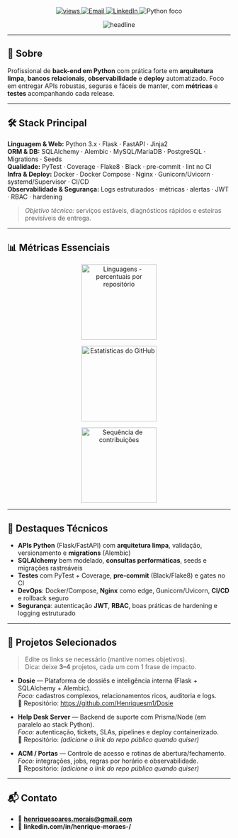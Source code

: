 <!-- ========== PERFIL HENRIQUE MORAES — CLEAN & PRO ========== -->
<!-- Sem banner e sem H1 no topo. Foco: Python backend + DevOps. -->

<!-- Header: badges -->
<p align="center">
  <a href="https://github.com/Henriquesm1">
    <img src="https://komarev.com/ghpvc/?username=Henriquesm1&label=Visitas&style=flat&color=0A66C2" alt="views"/>
  </a>
  <a href="mailto:henriquesoares.morais@gmail.com">
    <img src="https://img.shields.io/badge/Contato-Email-EA4335?logo=gmail&logoColor=white" alt="Email"/>
  </a>
  <a href="https://www.linkedin.com/in/henrique-moraes-/">
    <img src="https://img.shields.io/badge/LinkedIn-Conectar-0A66C2?logo=linkedin&logoColor=white" alt="LinkedIn"/>
  </a>
  <img src="https://img.shields.io/badge/Foco-Python-3776AB?logo=python&logoColor=white" alt="Python foco"/>
</p>

<!-- Subheader: value prop (discreto) -->
<p align="center">
  <img src="https://readme-typing-svg.demolab.com?font=Fira+Code&pause=1400&center=true&vCenter=true&width=820&lines=Back-end+%F0%9F%94%A5+Python+(Flask%2FFastAPI)+%7C+DevOps+%F0%9F%9A%80;SQLAlchemy+%2B+Alembic+(migrations)+%7C+Qualidade+cont%C3%ADnua;Docker+%2B+Nginx+%2B+CI%2FCD+%7C+Observabilidade+e+Seguran%C3%A7a" alt="headline" />
</p>

---

## 🧭 Sobre
Profissional de **back-end em Python** com prática forte em **arquitetura limpa**, **bancos relacionais**, **observabilidade** e **deploy** automatizado. Foco em entregar APIs robustas, seguras e fáceis de manter, com **métricas** e **testes** acompanhando cada release.

---

## 🛠️ Stack Principal
**Linguagem & Web:** Python 3.x · Flask · FastAPI · Jinja2  
**ORM & DB:** SQLAlchemy · Alembic · MySQL/MariaDB · PostgreSQL · Migrations · Seeds  
**Qualidade:** PyTest · Coverage · Flake8 · Black · pre-commit · lint no CI  
**Infra & Deploy:** Docker · Docker Compose · Nginx · Gunicorn/Uvicorn · systemd/Supervisor · CI/CD  
**Observabilidade & Segurança:** Logs estruturados · métricas · alertas · JWT · RBAC · hardening

> _Objetivo técnico:_ serviços estáveis, diagnósticos rápidos e esteiras previsíveis de entrega.

---

## 📊 Métricas Essenciais
<div align="center">

  <!-- Linguagens (compacto, sem borda) -->
  <img height="170"
       src="https://github-readme-stats.vercel.app/api/top-langs/?username=Henriquesm1&layout=compact&theme=tokyonight&hide_border=true&langs_count=8&custom_title=Linguagens%20mais%20usadas&v=3"
       alt="Linguagens - percentuais por repositório" />

  <!-- Estatísticas (sem rank/letra e sem métricas negativas) -->
  <img height="170"
       src="https://github-readme-stats.vercel.app/api?username=Henriquesm1&show_icons=true&theme=tokyonight&hide_border=true&include_all_commits=true&count_private=true&hide=stars,issues,prs&hide_rank=true&custom_title=Estat%C3%ADsticas%20do%20Henrique&v=3"
       alt="Estatísticas do GitHub" />

  <!-- Streak semanal -->
  <img height="170"
       src="https://streak-stats.demolab.com?user=Henriquesm1&theme=tokyonight&hide_border=true&date_format=j%20M%5B%20Y%5D&mode=weekly&locale=pt_BR&v=3"
       alt="Sequência de contribuições" />

</div>

---

## 🚀 Destaques Técnicos
- **APIs Python** (Flask/FastAPI) com **arquitetura limpa**, validação, versionamento e **migrations** (Alembic)
- **SQLAlchemy** bem modelado, **consultas performáticas**, seeds e migrações rastreáveis
- **Testes** com PyTest + Coverage, **pre-commit** (Black/Flake8) e gates no CI
- **DevOps**: Docker/Compose, **Nginx** como edge, Gunicorn/Uvicorn, **CI/CD** e rollback seguro
- **Segurança**: autenticação **JWT**, **RBAC**, boas práticas de hardening e logging estruturado

---

## 🧩 Projetos Selecionados
> Edite os links se necessário (mantive nomes objetivos).  
> Dica: deixe **3–4** projetos, cada um com 1 frase de impacto.

- **Dosie** — Plataforma de dossiês e inteligência interna (Flask + SQLAlchemy + Alembic).  
  _Foco:_ cadastros complexos, relacionamentos ricos, auditoria e logs.  
  🔗 Repositório: https://github.com/Henriquesm1/Dosie

- **Help Desk Server** — Backend de suporte com Prisma/Node (em paralelo ao stack Python).  
  _Foco:_ autenticação, tickets, SLAs, pipelines e deploy containerizado.  
  🔗 Repositório: *(adicione o link do repo público quando quiser)*

- **ACM / Portas** — Controle de acesso e rotinas de abertura/fechamento.  
  _Foco:_ integrações, jobs, regras por horário e observabilidade.  
  🔗 Repositório: *(adicione o link do repo público quando quiser)*

---

## 📬 Contato
- 📧 **henriquesoares.morais@gmail.com**  
- 🔗 **linkedin.com/in/henrique-moraes-/**

<!-- Notas:
- Para “forçar” recarregar imagens de stats, altere o parâmetro &v=3 para &v=4.
- Se quiser reexibir stars/PRs/issues, remova `hide=stars,issues,prs` dos cards.
- Temas alternativos: `radical`, `gruvbox`, `dracula`, `tokyonight` (padrão aqui).
-->
